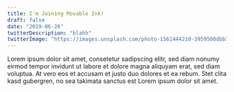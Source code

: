 ```yaml
---
title: I'm Joining Movable Ink!
draft: false
date: "2019-06-26"
twitterDescription: "blahh"
twitterImage: "https://images.unsplash.com/photo-1561444210-3959508dbb79?ixlib=rb-1.2.1&ixid=eyJhcHBfaWQiOjEyMDd9&auto=format&fit=crop&w=1301&q=80"
---
```


Lorem ipsum dolor sit amet, consetetur sadipscing elitr, sed diam nonumy eirmod
tempor invidunt ut labore et dolore magna aliquyam erat, sed diam voluptua. At
vero eos et accusam et justo duo dolores et ea rebum. Stet clita kasd gubergren,
no sea takimata sanctus est Lorem ipsum dolor sit amet.
